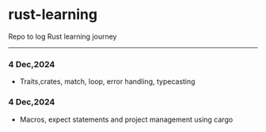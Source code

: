 # rust-learning
Repo to log Rust learning journey

---
### 4 Dec,2024
- Traits,crates, match, loop, error handling, typecasting

### 4 Dec,2024
- Macros, expect statements and project management using cargo